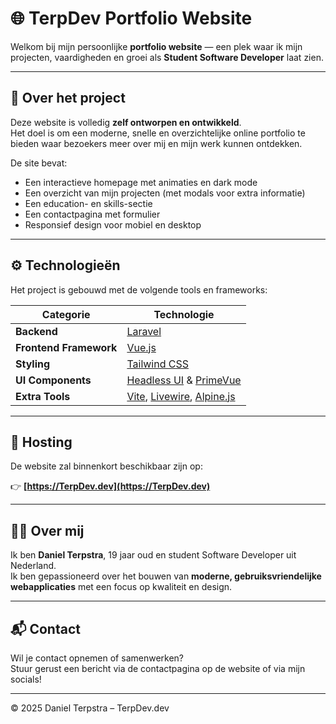 # 🌐 TerpDev Portfolio Website

Welkom bij mijn persoonlijke **portfolio website** — een plek waar ik mijn projecten, vaardigheden en groei als **Student Software Developer** laat zien.

---

## 🧠 Over het project

Deze website is volledig **zelf ontworpen en ontwikkeld**.  
Het doel is om een moderne, snelle en overzichtelijke online portfolio te bieden waar bezoekers meer over mij en mijn werk kunnen ontdekken.

De site bevat:
- Een interactieve homepage met animaties en dark mode
- Een overzicht van mijn projecten (met modals voor extra informatie)
- Een education- en skills-sectie
- Een contactpagina met formulier
- Responsief design voor mobiel en desktop

---

## ⚙️ Technologieën

Het project is gebouwd met de volgende tools en frameworks:

| Categorie | Technologie |
|------------|--------------|
| **Backend** | [Laravel](https://laravel.com) |
| **Frontend Framework** | [Vue.js](https://vuejs.org) |
| **Styling** | [Tailwind CSS](https://tailwindcss.com) |
| **UI Components** | [Headless UI](https://headlessui.dev) & [PrimeVue](https://primevue.org) |
| **Extra Tools** | [Vite](https://vitejs.dev), [Livewire](https://laravel-livewire.com), [Alpine.js](https://alpinejs.dev) |

---

## 🚀 Hosting

De website zal binnenkort beschikbaar zijn op:

👉 **[https://TerpDev.dev](https://TerpDev.dev)**

---

## 👨‍💻 Over mij

Ik ben **Daniel Terpstra**, 19 jaar oud en student Software Developer uit Nederland.  
Ik ben gepassioneerd over het bouwen van **moderne, gebruiksvriendelijke webapplicaties** met een focus op kwaliteit en design.

---

## 📬 Contact

Wil je contact opnemen of samenwerken?  
Stuur gerust een bericht via de contactpagina op de website of via mijn socials!

---

© 2025 Daniel Terpstra – TerpDev.dev
